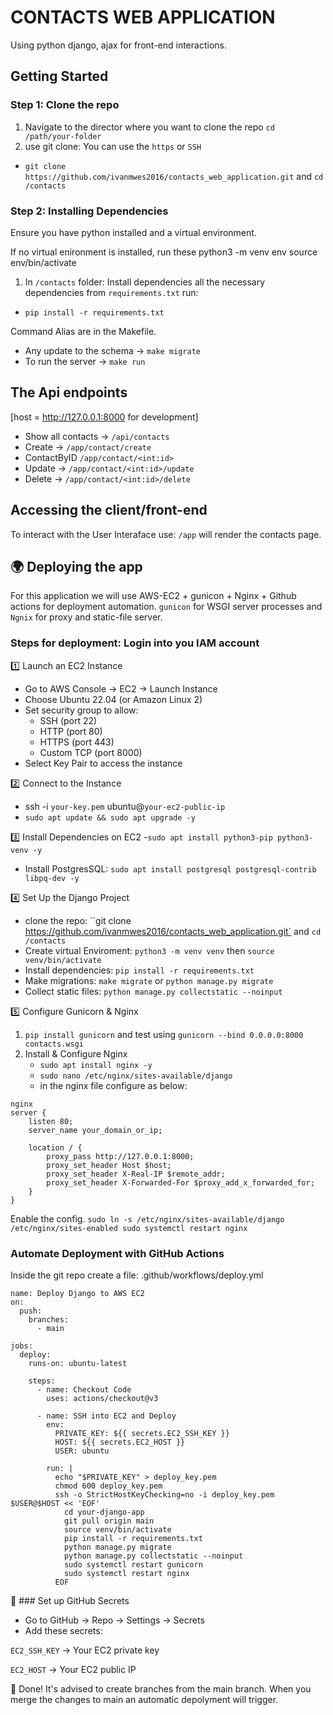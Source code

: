 # CONTACTS WEB APPLICATION
Using python django, ajax for front-end interactions.

## Getting Started

### Step 1: Clone the repo
1. Navigate to the director where you want to clone the repo
`cd /path/your-folder`
2. use git clone: You can use the `https` or `SSH`
- `git clone https://github.com/ivanmwes2016/contacts_web_application.git` and `cd /contacts`
  

### Step 2: Installing Dependencies
Ensure you have python installed and a virtual environment.

If no virtual enironment is installed, run these
python3 -m venv env
source env/bin/activate

1. In `/contacts` folder:
Install dependencies all the necessary dependencies from `requirements.txt` run: 
- `pip install -r requirements.txt`

Command Alias are in the Makefile.
- Any update to the schema → `make migrate`
- To run the server → `make run`


## The Api endpoints

[host = http://127.0.0.1:8000 for development]

- Show all contacts -> `/api/contacts`
- Create -> `/app/contact/create`
- ContactByID `/app/contact/<int:id>`
- Update -> `/app/contact/<int:id>/update`
- Delete -> `/app/contact/<int:id>/delete`

## Accessing the client/front-end
To interact with the User Interaface
use: `/app` will render the contacts page.


## 🌍 Deploying the app
For this application we will use AWS-EC2 + gunicon + Nginx + Github actions for deployment automation.
`gunicon` for WSGI server processes and `Ngnix` for proxy and static-file server.

### Steps for deployment: Login into you IAM account 
1️⃣ Launch an EC2 Instance
- Go to AWS Console → EC2 → Launch Instance
- Choose Ubuntu 22.04 (or Amazon Linux 2)
- Set security group to allow:
   - SSH (port 22)
   - HTTP (port 80)
   - HTTPS (port 443)
   - Custom TCP (port 8000)
- Select Key Pair to access the instance

2️⃣ Connect to the Instance
- ssh -i `your-key.pem` ubuntu@`your-ec2-public-ip`
- `sudo apt update && sudo apt upgrade -y`

3️⃣ Install Dependencies on EC2
-`sudo apt install python3-pip python3-venv -y`
- Install PostgresSQL: `sudo apt install postgresql postgresql-contrib libpq-dev -y`

4️⃣ Set Up the Django Project
- clone the repo: ``git clone https://github.com/ivanmwes2016/contacts_web_application.git` and `cd /contacts`
- Create virtual Enviroment: `python3 -m venv venv` then `source venv/bin/activate`
- Install dependencies: `pip install -r requirements.txt`
- Make migrations: `make migrate` or `python manage.py migrate`
- Collect static files: `python manage.py collectstatic --noinput`

5️⃣ Configure Gunicorn & Nginx
1. `pip install gunicorn` and test using `gunicorn --bind 0.0.0.0:8000 contacts.wsgi`
2. Install & Configure Nginx
   - `sudo apt install nginx -y`
   - `sudo nano /etc/nginx/sites-available/django`
   - in the nginx file configure as below:

```
nginx
server {
    listen 80;
    server_name your_domain_or_ip;

    location / {
        proxy_pass http://127.0.0.1:8000;
        proxy_set_header Host $host;
        proxy_set_header X-Real-IP $remote_addr;
        proxy_set_header X-Forwarded-For $proxy_add_x_forwarded_for;
    }
}
```

Enable the config.
`sudo ln -s /etc/nginx/sites-available/django /etc/nginx/sites-enabled
sudo systemctl restart nginx`

### Automate Deployment with GitHub Actions
Inside the git repo create a file: .github/workflows/deploy.yml

```
name: Deploy Django to AWS EC2
on:
  push:
    branches:
      - main

jobs:
  deploy:
    runs-on: ubuntu-latest

    steps:
      - name: Checkout Code
        uses: actions/checkout@v3

      - name: SSH into EC2 and Deploy
        env:
          PRIVATE_KEY: ${{ secrets.EC2_SSH_KEY }}
          HOST: ${{ secrets.EC2_HOST }}
          USER: ubuntu

        run: |
          echo "$PRIVATE_KEY" > deploy_key.pem
          chmod 600 deploy_key.pem
          ssh -o StrictHostKeyChecking=no -i deploy_key.pem $USER@$HOST << 'EOF'
            cd your-django-app
            git pull origin main
            source venv/bin/activate
            pip install -r requirements.txt
            python manage.py migrate
            python manage.py collectstatic --noinput
            sudo systemctl restart gunicorn
            sudo systemctl restart nginx
          EOF

```

🔑 ### Set up GitHub Secrets
- Go to GitHub → Repo → Settings → Secrets
- Add these secrets:
  
`EC2_SSH_KEY` → Your EC2 private key

`EC2_HOST` → Your EC2 public IP

🚀 Done! It's advised to create branches from  the main branch. When you merge the changes to main an automatic depolyment will trigger.





